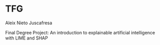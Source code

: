# TFG
Aleix Nieto Juscafresa

Final Degree Project: An introduction to explainable artificial intelligence with LIME and SHAP
